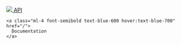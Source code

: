<html>

<head>
  <link rel="stylesheet" href='<%= Routes.static_path(@conn, "/css/app.css") %>' />
  <script>

    setTimeout(function () {
      document.getElementById("nav").classList.remove("hidden")
    }, 300)

  </script>
</head>

<body class="flex flex-col">
  <nav id="nav" class="z-50 flex hidden block w-full py-4 bg-white border-b bt-white">
    <a class="flex mx-4" href="/">
      <img class="w-24 ml-1" src="/img/verify_logo.png">
      <span class="mx-2 font-bold text-gray-700">API</span>
    </a>

    <a class="ml-4 font-semibold text-blue-600 hover:text-blue-700" href="/">
      Documentation
    </a>

  </nav>

  <div id="redoc-container"></div>

  <script src="/js/redoc.standalone.js">
  </script>
  <script>
    Redoc.init('/docs/api/openapi.yaml', {
      scrollYOffset: 50,
      hideLoading: true
    }, document.getElementById('redoc-container'))
  </script>
</body>

</html>
